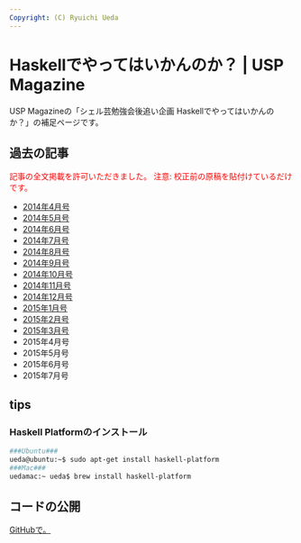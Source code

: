 ```yaml
---
Copyright: (C) Ryuichi Ueda
---
```



# Haskellでやってはいかんのか？ | USP Magazine
USP Magazineの「シェル芸勉強会後追い企画 Haskellでやってはいかんのか？」の補足ページです。

<h2>過去の記事</h2>

<span style="color:red">記事の全文掲載を許可いただきました。</span>
<span style="color:red">注意: 校正前の原稿を貼付けているだけです。</span>

<ul>
 <li><a href="/?page=03280" title="USP Magazine 2014年4月号「シェル芸勉強会後追い企画 Haskellでやってはいかんのか？">2014年4月号</a></li> 
 <li><a href="/?page=03582" title="USP Magazine 2014年5月号「シェル芸勉強会後追い企画 Haskellでやってはいかんのか？">2014年5月号</a></li>
 <li><a href="/?page=04378" title="USP Magazine 2014年6月号「シェル芸勉強会後追い企画 Haskellでやってはいかんのか？">2014年6月号</a></li>
 <li><a href="/?page=04389" title="USP Magazine 2014年7月号「シェル芸勉強会後追い企画 Haskellでやってはいかんのか？">2014年7月号</a></li>
 <li><a href="/?page=06088" title="USP Magazine 2014年8月号「シェル芸勉強会後追い企画 Haskellでやってはいかんのか？">2014年8月号</a></li>
 <li><a href="/?page=06095" title="USP Magazine 2014年9月号「シェル芸勉強会後追い企画 Haskellでやってはいかんのか？">2014年9月号</a></li>
 <li><a href="/?page=06100" title="USP Magazine 2014年10月号「シェル芸勉強会後追い企画 Haskellでやってはいかんのか？">2014年10月号</a></li>
 <li><a href="/?page=06104" title="USP Magazine 2014年11月号「シェル芸勉強会後追い企画 Haskellでやってはいかんのか？">2014年11月号</a></li>
 <li><a href="/?page=06108" title="USP Magazine 2014年12月号「シェル芸勉強会後追い企画 Haskellでやってはいかんのか？">2014年12月号</a></li>
 <li><a href="/?page=06113" title="USP Magazine 2015年1月号「シェル芸勉強会後追い企画: Haskellでやってはいかんのか？」">2015年1月号</a></li>
 <li><a href="/?page=06118" title="USP Magazine 2015年2月号「Haskell版Open usp Tukubai完成させるぞ企画: Haskellでやってはいかんのか？」">2015年2月号</a></li>
 <li><a href="/?page=06121" title="USP Magazine 2015年3月号「Haskell版Open usp Tukubai完成させるぞ企画: Haskellでやってはいかんのか？」">2015年3月号</a></li>
 <li>2015年4月号</li>
 <li>2015年5月号</li>
 <li>2015年6月号</li>
 <li>2015年7月号</li>
</ul>


<h2>tips</h2>
<h3>Haskell Platformのインストール</h3>

```bash
###Ubuntu###
ueda@ubuntu:~$ sudo apt-get install haskell-platform
###Mac###
uedamac:~ ueda$ brew install haskell-platform
```

<h2>コードの公開</h2>

<a href="https://github.com/ryuichiueda/UspMagazineHaskell" target="_blank">GitHubで。</a>


